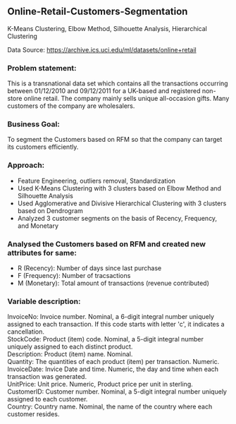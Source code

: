 ## Online-Retail-Customers-Segmentation
K-Means Clustering, Elbow Method, Silhouette Analysis, Hierarchical Clustering <br>

Data Source: https://archive.ics.uci.edu/ml/datasets/online+retail <br>

### Problem statement:
This is a transnational data set which contains all the transactions occurring between 01/12/2010 and 09/12/2011 for a UK-based and registered non-store online retail. The company mainly sells unique all-occasion gifts. Many customers of the company are wholesalers.
<br>

### Business Goal:
To segment the Customers based on RFM so that the company can target its customers efficiently. <br>

### Approach:
* Feature Engineering, outliers removal, Standardization
* Used K-Means Clustering with 3 clusters based on Elbow Method and Silhouette Analysis
* Used Agglomerative and Divisive Hierarchical Clustering with 3 clusters based on Dendrogram
* Analyzed 3 customer segments on the basis of Recency, Frequency, and Monetary

### Analysed the Customers based on RFM and created new attributes for same:

* R (Recency): Number of days since last purchase
* F (Frequency): Number of tracsactions
* M (Monetary): Total amount of transactions (revenue contributed)

### Variable description:
InvoiceNo: Invoice number. Nominal, a 6-digit integral number uniquely assigned to each transaction. If this code starts with letter 'c', it indicates a cancellation. <br>
StockCode: Product (item) code. Nominal, a 5-digit integral number uniquely assigned to each distinct product. <br>
Description: Product (item) name. Nominal. <br>
Quantity: The quantities of each product (item) per transaction. Numeric. <br>
InvoiceDate: Invice Date and time. Numeric, the day and time when each transaction was generated. <br>
UnitPrice: Unit price. Numeric, Product price per unit in sterling. <br>
CustomerID: Customer number. Nominal, a 5-digit integral number uniquely assigned to each customer. <br>
Country: Country name. Nominal, the name of the country where each customer resides. <br>
